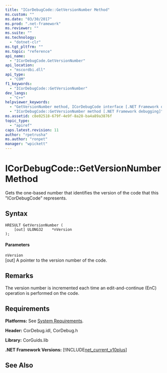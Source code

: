 ```yaml
---
title: "ICorDebugCode::GetVersionNumber Method"
ms.custom: ""
ms.date: "03/30/2017"
ms.prod: ".net-framework"
ms.reviewer: ""
ms.suite: ""
ms.technology: 
  - "dotnet-clr"
ms.tgt_pltfrm: ""
ms.topic: "reference"
api_name: 
  - "ICorDebugCode.GetVersionNumber"
api_location: 
  - "mscordbi.dll"
api_type: 
  - "COM"
f1_keywords: 
  - "ICorDebugCode::GetVersionNumber"
dev_langs: 
  - "C++"
helpviewer_keywords: 
  - "GetVersionNumber method, ICorDebugCode interface [.NET Framework debugging]"
  - "ICorDebugCode::GetVersionNumber method [.NET Framework debugging]"
ms.assetid: c8e02518-679f-4e9f-8a28-ba4a89a3876f
topic_type: 
  - "apiref"
caps.latest.revision: 11
author: "rpetrusha"
ms.author: "ronpet"
manager: "wpickett"
---
```

# ICorDebugCode::GetVersionNumber Method
Gets the one-based number that identifies the version of the code that this "ICorDebugCode" represents.  
  
## Syntax  
  
```  
HRESULT GetVersionNumber (  
    [out] ULONG32    *nVersion  
);  
```  
  
#### Parameters  
 `nVersion`  
 [out] A pointer to the version number of the code.  
  
## Remarks  
 The version number is incremented each time an edit-and-continue (EnC) operation is performed on the code.  
  
## Requirements  
 **Platforms:** See [System Requirements](../../../../docs/framework/get-started/system-requirements.md).  
  
 **Header:** CorDebug.idl, CorDebug.h  
  
 **Library:** CorGuids.lib  
  
 **.NET Framework Versions:** [!INCLUDE[net_current_v10plus](../../../../includes/net-current-v10plus-md.md)]  
  
## See Also  
 
